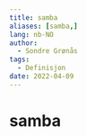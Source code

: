 ```yaml
---
title: samba
aliases: [samba,]
lang: nb-NO
author:
  - Sondre Grønås
tags:
  - Definisjon
date: 2022-04-09
---
```

# samba
